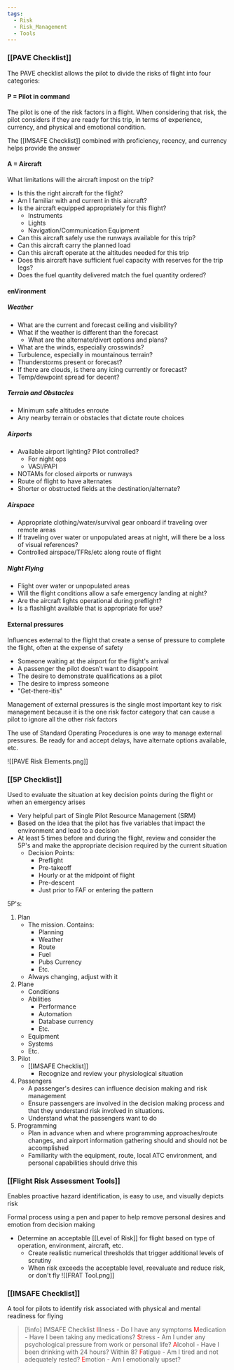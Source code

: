 ```yaml
---
tags:
  - Risk
  - Risk_Management
  - Tools
---
```

### [[PAVE Checklist]]
The PAVE checklist allows the pilot to divide the risks of flight into four categories:

#### P = Pilot in command
The pilot is one of the risk factors in a flight. When considering that risk, the pilot considers if they are ready for this trip, in terms of experience, currency, and physical and emotional condition.

The [[IMSAFE Checklist]] combined with proficiency, recency, and currency helps provide the answer

#### A = Aircraft
What limitations will the aircraft impost on the trip?
- Is this the right aircraft for the flight?
- Am I familiar with and current in this aircraft?
- Is the aircraft equipped appropriately for this flight?
	- Instruments
	- Lights
	- Navigation/Communication Equipment
- Can this aircraft safely use the runways available for this trip?
- Can this aircraft carry the planned load
- Can this aircraft operate at the altitudes needed for this trip
- Does this aircraft have sufficient fuel capacity with reserves for the trip legs?
- Does the fuel quantity delivered match the fuel quantity ordered?

#### enVironment
##### Weather
- What are the current and forecast ceiling and visibility?
- What if the weather is different than the forecast
	- What are the alternate/divert options and plans?
- What are the winds, especially crosswinds?
- Turbulence, especially in mountainous terrain?
- Thunderstorms present or forecast?
- If there are clouds, is there any icing currently or forecast?
- Temp/dewpoint spread for decent?
##### Terrain and Obstacles
- Minimum safe altitudes enroute
- Any nearby terrain or obstacles that dictate route choices
##### Airports
- Available airport lighting? Pilot controlled?
	- For night ops
	- VASI/PAPI
- NOTAMs for closed airports or runways
- Route of flight to have alternates
- Shorter or obstructed fields at the destination/alternate?
##### Airspace
- Appropriate clothing/water/survival gear onboard if traveling over remote areas
- If traveling over water or unpopulated areas at night, will there be a loss of visual references?
- Controlled airspace/TFRs/etc along route of flight
##### Night Flying
- Flight over water or unpopulated areas
- Will the flight conditions allow a safe emergency landing at night?
- Are the aircraft lights operational during preflight?
- Is a flashlight available that is appropriate for use?
#### External pressures
Influences external to the flight that create a sense of pressure to complete the flight, often at the expense of safety
- Someone waiting at the airport for the flight's arrival
- A passenger the pilot doesn't want to disappoint
- The desire to demonstrate qualifications as a pilot
- The desire to impress someone
- "Get-there-itis"

Management of external pressures is the single most important key to risk management because it is the one risk factor category that can cause a pilot to ignore all the other risk factors

The use of Standard Operating Procedures is one way to manage external pressures.  Be ready for and accept delays, have alternate options available, etc.

![[PAVE Risk Elements.png]]

### [[5P Checklist]]
Used to evaluate the situation at key decision points during the flight or when an emergency arises
- Very helpful part of Single Pilot Resource Management (SRM)
- Based on the idea that the pilot has five variables that impact the environment and lead to a decision
- At least 5 times before and during the flight, review and consider the 5P's and make the appropriate decision required by the current situation
	- Decision Points:
		- Preflight
		- Pre-takeoff
		- Hourly or at the midpoint of flight
		- Pre-descent
		- Just prior to FAF or entering the pattern

5P's:
1. Plan
	- The mission. Contains:
		- Planning
		- Weather
		- Route
		- Fuel
		- Pubs Currency
		- Etc.
	- Always changing, adjust with it
2. Plane
	- Conditions
	- Abilities
		- Performance
		- Automation
		- Database currency
		- Etc.
	- Equipment
	- Systems
	- Etc.
3. Pilot
	- [[IMSAFE Checklist]]
		- Recognize and review your physiological situation
4. Passengers
	- A passenger's desires can influence decision making and risk management
	- Ensure passengers are involved in the decision making process and that they understand risk involved in situations.
	- Understand what the passengers want to do
5. Programming
	- Plan in advance when and where programming approaches/route changes, and airport information gathering should and should not be accomplished
	- Familiarity with the equipment, route, local ATC environment, and personal capabilities should drive this

### [[Flight Risk Assessment Tools]]
Enables proactive hazard identification, is easy to use, and visually depicts risk

Formal process using a pen and paper to help remove personal desires and emotion from decision making
- Determine an acceptable [[Level of Risk]] for flight based on type of operation, environment, aircraft, etc.
	- Create realistic numerical thresholds that trigger additional levels of scrutiny
	- When risk exceeds the acceptable level, reevaluate and reduce risk, or don't fly
![[FRAT Tool.png]]

### [[IMSAFE Checklist]]
A tool for pilots to identify risk associated with physical and mental readiness for flying

>[!info] IMSAFE Checklist
><font color = "red">I</font>llness - Do I have any symptoms
><font color = "red">M</font>edication - Have I been taking any medications?
><font color = "red">S</font>tress - Am I under any psychological pressure from work or personal life?
><font color = "red">A</font>lcohol - Have I been drinking with 24 hours? Within 8?
><font color = "red">F</font>atigue - Am I tired and not adequately rested?
><font color = "red">E</font>motion - Am I emotionally upset?